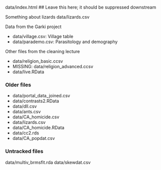
data/index.html ## Leave this here; it should be suppressed downstream

Something about lizards data/lizards.csv

Data from the Garki project
* data/village.csv: Village table
* data/parademo.csv: Parasitology and demography

Other files from the cleaning lecture
* data/religion_basic.ccsv
* MISSING: data/religion_advanced.ccsv
* data/live.RData

### Older files ###

* data/portal_data_joined.csv
* data/contrasts2.RData
* data/dll.csv
* data/ants.csv
* data/CA_homicide.csv
* data/lizards.csv
* data/CA_homicide.RData
* data/cc2.rds
* data/CA_popdat.csv

### Untracked files ###
data/multiv_brmsfit.rda
data/skewdat.csv
